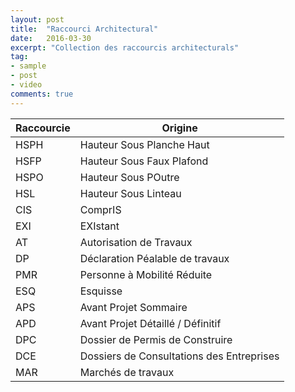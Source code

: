 ```yaml
---
layout: post
title:  "Raccourci Architectural"
date:   2016-03-30
excerpt: "Collection des raccourcis architecturals"
tag:
- sample
- post
- video
comments: true
---
```


Raccourcie | Origine
-----------|-----------
HSPH | Hauteur Sous Planche Haut
HSFP | Hauteur Sous Faux Plafond
HSPO | Hauteur Sous POutre
HSL | Hauteur Sous Linteau
CIS | ComprIS
EXI | EXIstant
AT | Autorisation de Travaux
DP | Déclaration Péalable de travaux
PMR | Personne à Mobilité Réduite
ESQ | Esquisse
APS | Avant Projet Sommaire
APD | Avant Projet Détaillé / Définitif
DPC | Dossier de Permis de Construire
DCE | Dossiers de Consultations des Entreprises
MAR | Marchés de travaux
